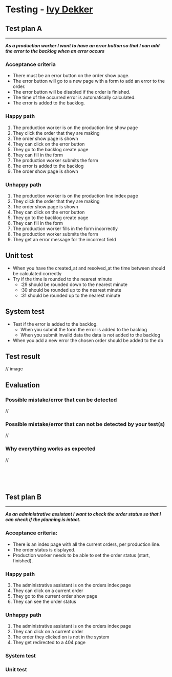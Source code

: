 # Testing - [Ivy Dekker](https://github.com/ivydk)
## Test plan A
- --
**<i>As a production worker I want to have an error button so that I can add the error to the backlog when an error occurs</i>**

### Acceptance criteria 
- There must be an error button on the order show page.
- The error button will go to a new page with a form to add an error to the order.
- The error button will be disabled if the order is finished.
- The time of the occurred error is automatically calculated.
- The error is added to the backlog.

### Happy path
1. The production worker is on the production line show page 
2. They click the order that they are making 
3. The order show page is shown 
4. They can click on the error button 
5. They go to the backlog create page 
6. They can fill in the form 
7. The production worker submits the form 
8. The error is added to the backlog 
9. The order show page is shown

### Unhappy path
1. The production worker is on the production line index page
2. They click the order that they are making
3. The order show page is shown
4. They can click on the error button
5. They go to the backlog create page
6. They can fill in the form
7. The production worker fills in the form incorrectly
8. The production worker submits the form
9. They get an error message for the incorrect field

## Unit test
- When you have the created_at and resolved_at the time between should be calculated correctly
- Try if the time is rounded to the nearest minute
  - :29 should be rounded down to the nearest minute
  - :30 should be rounded up to the nearest minute
  - :31 should be rounded up to the nearest minute

## System test
- Test if the error is added to the backlog.
  - When you submit the form the error is added to the backlog
  - When you submit invalid data the data is not added to the backlog
- When you add a new error the chosen order should be added to the db

## Test result
// image

## Evaluation
### Possible mistake/error that can be detected
//

### Possible mistake/error that can not be detected by your test(s)
//

### Why everything works as expected
//

<br>                        
<br>                        
<br>

## Test plan B
- --
**<i>As an administrative assistant I want to check the order status so that I can check if the planning is intact.</i>**

### Acceptance criteria:
- There is an index page with all the current orders, per production line.
- The order status is displayed.
- Production worker needs to be able to set the order status (start, finished).

### Happy path
3. The administrative assistant is on the orders index page
4. They can click on a current order
5. They go to the current order show page
6. They can see the order status

### Unhappy path
1. The administrative assistant is on the orders index page
2. They can click on a current order
3. The order they clicked on is not in the system
4. They get redirected to a 404 page

### System test

### Unit test
